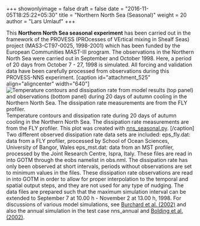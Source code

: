 +++
showonlyimage = false
draft = false
date = "2016-11-05T18:25:22+05:30"
title = "Northern North Sea (Seasonal)"
weight = 20
author = "Lars Umlauf"
+++

This **Northern North Sea seasonal experiment** has been carried out in the 
framework of the PROVESS (PROcesses of VErtical mixing in Shealf Seas) project 
(MAS3-CT97-0025, 1998-2001) which has been funded by the European Communities 
MAST-III program. The observations in the Northern North Sea were carried out 
in September and October 1998. Here, a period of 20 days from October 7 - 27, 
1998 is simulated. All forcing and validation data have been carefully 
processed from observations during this PROVESS-NNS experiment.
[caption id="attachment_525" align="aligncenter" width="640"]![Temperature contours and dissipation rate from model results \(top panel\) and observations \(bottom panel\) during 20 days of autumn cooling in the Northern North Sea. The dissipation rate measurements are from the FLY profiler.](/portfolio/img/nns_seasonal.png)
Temperature contours and dissipation rate during 20 days of autumn cooling in 
the Northern North Sea. The dissipation rate measurements are from the FLY 
profiler. This plot was created with 
[nns_seasonal.py](/portfolio/img/nns_seasonal.py).
[/caption]
Two different observed dissipation rate data sets are 
included: eps_fly.dat: data from a FLY profiler, processed by School of Ocean 
Sciences, University of Bangor, Wales eps_mst.dat: data from an MST profiler, 
processed by the Joint Research Centre, Ispra, Italy. These files are read in 
into GOTM through the eobs namelist in obs.nml. The dissipation rate has only 
been observed at short intervals, periods without observations are set to 
minimum values in the files. These dissipation rate observations are read in 
into GOTM in order to allow for proper interpolation to the temporal and 
spatial output steps, and they are not used for any type of nudging. The data 
files are prepared such that the maximum simulation interval can be extended to 
September 7 at 10.00 h - November 2 at 13.00 h, 1998. For discussions of 
various model simulations, see 
[Burchard et al. (2002)](http://www.sciencedirect.com/science/article/pii/S1385110102001260)
and also the annual simulation in the test case nns_annual and 
[Bolding et al. (2002)](http://www.sciencedirect.com/science/article/pii/S027843430200122X).
